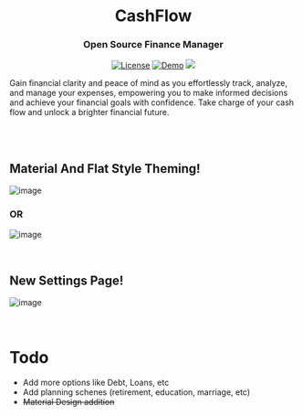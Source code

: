 <h1 align="center">CashFlow</h1>

<h3 align="center">Open Source Finance Manager</h3>

<div align="center">

  <a href="https://opensource.org/licenses/MIT">![License](https://img.shields.io/badge/License-MIT-yellow)</a>
  <a href="https://www.fiverr.com/rohancodespy/">![Demo](https://img.shields.io/badge/Fiverr-Hire-green)</a>
  <a style="text-decoration:none">
    <img src="https://img.shields.io/github/downloads/rohankishore/CashFlow/total.svg"/>
  </a>
  
</div>

Gain financial clarity and peace of mind as you effortlessly track, analyze, and manage your expenses, empowering you to make informed decisions and achieve your financial goals with confidence. Take charge of your cash flow and unlock a brighter financial future.

<br>
<br>

## Material And Flat Style Theming!

![image](https://github.com/rohankishore/CashFlow/assets/109947257/f7797bda-6509-4cd8-9efe-a4870ab9c38f)

### OR

![image](https://github.com/rohankishore/CashFlow/assets/109947257/32c917eb-df19-4328-94ac-082a64a2e39e)

<br>

## New Settings Page!
![image](https://github.com/rohankishore/CashFlow/assets/109947257/07e93781-8d63-4be7-a557-a3d865169987)

<br>


# Todo

- Add more options like Debt, Loans, etc
- Add planning schenes (retirement, education, marriage, etc)
- ~~Material Design addition~~
